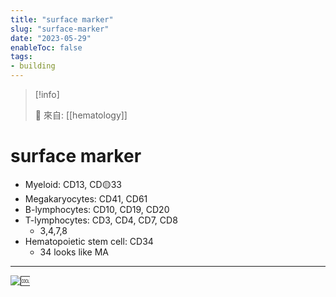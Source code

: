 ```yaml
---
title: "surface marker"
slug: "surface-marker"
date: "2023-05-29"
enableToc: false
tags:
- building
---
```


> [!info]
>
> 🌱 來自: [[hematology]]

# surface marker

* Myeloid: CD13, CD🟡33
* Megakaryocytes: CD41, CD61
* B-lymphocytes: CD10, CD19, CD20
* T-lymphocytes: CD3, CD4, CD7, CD8
	* 3,4,7,8
* Hematopoietic stem cell: CD34
	* 34 looks like MA

---
![🆒](https://i.imgur.com/0wWGB6C.png)
